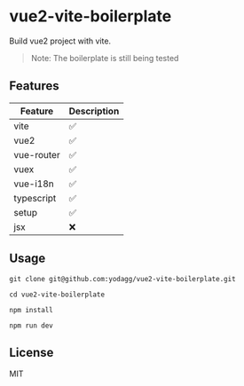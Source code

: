 # vue2-vite-boilerplate
Build vue2 project with vite.
> Note: The boilerplate is still being tested

## Features
| Feature | Description |
| ------ | ----------- |
| vite | ✅ |
| vue2 | ✅ |
| vue-router | ✅ |
| vuex | ✅ |
| vue-i18n | ✅ |
| typescript | ✅ |
| setup | ✅ |
| jsx | ❌ |


## Usage
```
git clone git@github.com:yodagg/vue2-vite-boilerplate.git

cd vue2-vite-boilerplate

npm install

npm run dev
```

## License

MIT
